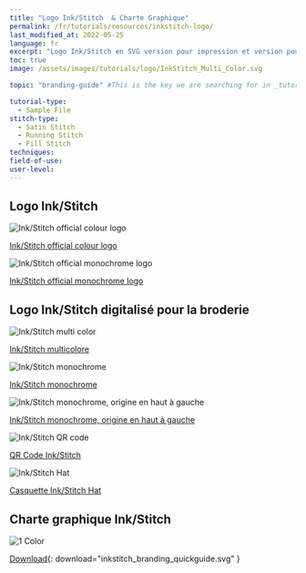```yaml
---
title: "Logo Ink/Stitch  & Charte Graphique"
permalink: /fr/tutorials/resources/inkstitch-logo/
last_modified_at: 2022-05-25
language: fr
excerpt: "Logo Ink/Stitch en SVG version pour impression et version pour la broderie et charte graphique."
toc: true
image: /assets/images/tutorials/logo/InkStitch_Multi_Color.svg

topic: "branding-guide" #This is the key we are searching for in _tutorials/002-001-branding-guide.md. It serves to include this file to the tutorial navigation.

tutorial-type:
  - Sample File
stitch-type:
  - Satin Stitch
  - Running Stitch
  - Fill Stitch
techniques:
field-of-use:
user-level: 
---
```

## Logo Ink/Stitch 

<div class="feature__wrapper logo__gallery">
  <div class="feature__item">
    <div class="archive__item-teaser">
      <img src="/assets/images/tutorials/logo/inkstitch_colour_logo.svg" alt="Ink/Stitch official colour logo">
    </div>
    <div class="archive__item-body">
      <div class="archive__item-excerpt">
        <p><a href="/assets/images/tutorials/logo/inkstitch_colour_logo.svg">Ink/Stitch official colour logo</a></p>
      </div>
    </div>
  </div>
  <div class="feature__item">
    <div class="archive__item-teaser">
      <img src="/assets/images/tutorials/logo/inkstitch_official_logo.svg" alt="Ink/Stitch official monochrome logo">
    </div>
    <div class="archive__item-body">
      <div class="archive__item-excerpt">
        <p><a href="/assets/images/tutorials/logo/inkstitch_official_logo.svg">Ink/Stitch official monochrome logo</a></p>
      </div>
    </div>
  </div>
</div>

## Logo  Ink/Stitch digitalisé pour la broderie
<div class="feature__wrapper logo__gallery">
  <div class="feature__item">
    <div class="archive__item-teaser">
      <img src="/assets/images/tutorials/logo/InkStitch_Multi_Color.svg" alt="Ink/Stitch multi color">
    </div>
    <div class="archive__item-body">
      <div class="archive__item-excerpt">
        <p><a href="/assets/images/tutorials/logo/InkStitch_Multi_Color.svg">Ink/Stitch multicolore</a></p>
      </div>
    </div>
  </div>
  <div class="feature__item">
    <div class="archive__item-teaser">
      <img src="/assets/images/tutorials/logo/InkStitch_1_Color.svg" alt="Ink/Stitch monochrome">
    </div>
    <div class="archive__item-body">
      <div class="archive__item-excerpt">
        <p><a href="/assets/images/tutorials/logo/InkStitch_1_Color.svg">Ink/Stitch monochrome</a></p>
      </div>
    </div>
  </div>
  <div class="feature__item">
    <div class="archive__item-teaser">
      <img src="/assets/images/tutorials/logo/InkStitch_1_Color_Top_Left_Origin.svg" alt="Ink/Stitch monochrome, origine en haut à gauche">
    </div>
    <div class="archive__item-body">
      <div class="archive__item-excerpt">
        <p><a href="/assets/images/tutorials/logo/InkStitch_1_Color_Top_Left_Origin.svg">Ink/Stitch monochrome, origine en haut à gauche</a></p>
      </div>
    </div>
  </div>
  <div class="feature__item">
    <div class="archive__item-teaser">
      <img src="/assets/images/tutorials/logo/InkStitch_Logo_QR_Code_Patch.svg" alt="Ink/Stitch QR code">
    </div>
    <div class="archive__item-body">
      <div class="archive__item-excerpt">
        <p><a href="/assets/images/tutorials/logo/logo/InkStitch_Logo_QR_Code_Patch.svg"> QR Code Ink/Stitch</a></p>
      </div>
    </div>
  </div>
  <div class="feature__item">
    <div class="archive__item-teaser">
      <img src="/assets/images/tutorials/logo/Logo_Hat_Embroidery.svg" alt="Ink/Stitch Hat">
    </div>
    <div class="archive__item-body">
      <div class="archive__item-excerpt">
        <p><a href="/assets/images/tutorials/logo/Logo_Hat_Embroidery.svg">Casquette Ink/Stitch Hat</a></p>
      </div>
    </div>
  </div>
</div>

## Charte graphique Ink/Stitch 

![1 Color](/assets/images/tutorials/logo/inkstitch_branding_quickguide.svg)

[Download](/assets/images/tutorials/logo/inkstitch_branding_quickguide.svg){: download="inkstitch_branding_quickguide.svg" }

